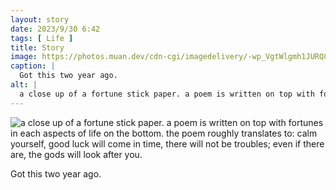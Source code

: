 ```yaml
---
layout: story
date: 2023/9/30 6:42
tags: [ Life ]
title: Story
image: https://photos.muan.dev/cdn-cgi/imagedelivery/-wp_VgtWlgmh1JURQ8t1mg/93371bab-739c-4763-f74c-6b29b3c41b00/public
caption: |
  Got this two year ago.
alt: |
  a close up of a fortune stick paper. a poem is written on top with fortunes in each aspects of life on the bottom. the poem roughly translates to: calm yourself, good luck will come in time, there will not be troubles; even if there are, the gods will look after you.
---
```


![a close up of a fortune stick paper. a poem is written on top with fortunes in each aspects of life on the bottom. the poem roughly translates to: calm yourself, good luck will come in time, there will not be troubles; even if there are, the gods will look after you.](https://photos.muan.dev/cdn-cgi/imagedelivery/-wp_VgtWlgmh1JURQ8t1mg/93371bab-739c-4763-f74c-6b29b3c41b00/public)

Got this two year ago.
